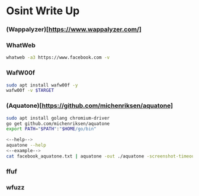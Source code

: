 # Osint Write Up

### (Wappalyzer)[https://www.wappalyzer.com/] 


### WhatWeb
```bash
whatweb -a3 https://www.facebook.com -v
```

### WafW00f

```bash
sudo apt install wafw00f -y
wafw00f -v $TARGET
```

### (Aquatone)[https://github.com/michenriksen/aquatone]

```bash
sudo apt install golang chromium-driver
go get github.com/michenriksen/aquatone
export PATH="$PATH":"$HOME/go/bin"

<--help-->
aquatone --help
<--example-->
cat facebook_aquatone.txt | aquatone -out ./aquatone -screenshot-timeout 1000
```

### ffuf

### wfuzz

